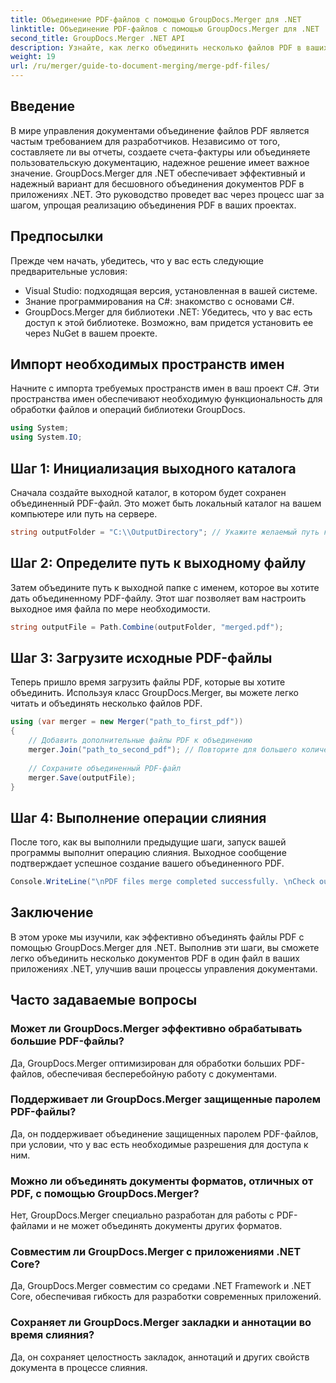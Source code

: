 ```yaml
---
title: Объединение PDF-файлов с помощью GroupDocs.Merger для .NET
linktitle: Объединение PDF-файлов с помощью GroupDocs.Merger для .NET
second_title: GroupDocs.Merger .NET API
description: Узнайте, как легко объединить несколько файлов PDF в ваших приложениях .NET с помощью GroupDocs.Merger. Это всеобъемлющее руководство предоставляет понятный пошаговый подход к объединению файлов PDF.
weight: 19
url: /ru/merger/guide-to-document-merging/merge-pdf-files/
---
```

## Введение

В мире управления документами объединение файлов PDF является частым требованием для разработчиков. Независимо от того, составляете ли вы отчеты, создаете счета-фактуры или объединяете пользовательскую документацию, надежное решение имеет важное значение. GroupDocs.Merger для .NET обеспечивает эффективный и надежный вариант для бесшовного объединения документов PDF в приложениях .NET. Это руководство проведет вас через процесс шаг за шагом, упрощая реализацию объединения PDF в ваших проектах.

## Предпосылки
Прежде чем начать, убедитесь, что у вас есть следующие предварительные условия:
- Visual Studio: подходящая версия, установленная в вашей системе.
- Знание программирования на C#: знакомство с основами C#.
- GroupDocs.Merger для библиотеки .NET: Убедитесь, что у вас есть доступ к этой библиотеке. Возможно, вам придется установить ее через NuGet в вашем проекте.

## Импорт необходимых пространств имен
Начните с импорта требуемых пространств имен в ваш проект C#. Эти пространства имен обеспечивают необходимую функциональность для обработки файлов и операций библиотеки GroupDocs.

```csharp
using System;
using System.IO;
```

## Шаг 1: Инициализация выходного каталога
Сначала создайте выходной каталог, в котором будет сохранен объединенный PDF-файл. Это может быть локальный каталог на вашем компьютере или путь на сервере.

```csharp
string outputFolder = "C:\\OutputDirectory"; // Укажите желаемый путь к выходному каталогу
```

## Шаг 2: Определите путь к выходному файлу
Затем объедините путь к выходной папке с именем, которое вы хотите дать объединенному PDF-файлу. Этот шаг позволяет вам настроить выходное имя файла по мере необходимости.

```csharp
string outputFile = Path.Combine(outputFolder, "merged.pdf");
```

## Шаг 3: Загрузите исходные PDF-файлы
Теперь пришло время загрузить файлы PDF, которые вы хотите объединить. Используя класс GroupDocs.Merger, вы можете легко читать и объединять несколько файлов PDF.

```csharp
using (var merger = new Merger("path_to_first_pdf"))
{
    // Добавить дополнительные файлы PDF к объединению
    merger.Join("path_to_second_pdf"); // Повторите для большего количества PDF-файлов по мере необходимости.
    
    // Сохраните объединенный PDF-файл
    merger.Save(outputFile);
}
```

## Шаг 4: Выполнение операции слияния
После того, как вы выполнили предыдущие шаги, запуск вашей программы выполнит операцию слияния. Выходное сообщение подтверждает успешное создание вашего объединенного PDF.

```csharp
Console.WriteLine("\nPDF files merge completed successfully. \nCheck output in {0}", outputFolder);
```

## Заключение
В этом уроке мы изучили, как эффективно объединять файлы PDF с помощью GroupDocs.Merger для .NET. Выполнив эти шаги, вы сможете легко объединить несколько документов PDF в один файл в ваших приложениях .NET, улучшив ваши процессы управления документами.

## Часто задаваемые вопросы

### Может ли GroupDocs.Merger эффективно обрабатывать большие PDF-файлы?
Да, GroupDocs.Merger оптимизирован для обработки больших PDF-файлов, обеспечивая бесперебойную работу с документами.

### Поддерживает ли GroupDocs.Merger защищенные паролем PDF-файлы?
Да, он поддерживает объединение защищенных паролем PDF-файлов, при условии, что у вас есть необходимые разрешения для доступа к ним.

### Можно ли объединять документы форматов, отличных от PDF, с помощью GroupDocs.Merger?
Нет, GroupDocs.Merger специально разработан для работы с PDF-файлами и не может объединять документы других форматов.

### Совместим ли GroupDocs.Merger с приложениями .NET Core?
Да, GroupDocs.Merger совместим со средами .NET Framework и .NET Core, обеспечивая гибкость для разработки современных приложений.

### Сохраняет ли GroupDocs.Merger закладки и аннотации во время слияния?
Да, он сохраняет целостность закладок, аннотаций и других свойств документа в процессе слияния.
